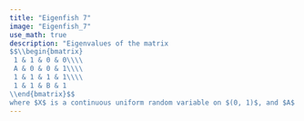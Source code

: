 ```yaml
---
title: "Eigenfish 7"
image: "Eigenfish_7"
use_math: true
description: "Eigenvalues of the matrix
$$\\begin{bmatrix}
 1 & 1 & 0 & 0\\\\
 A & 0 & 0 & 1\\\\
 1 & 1 & 1 & 1\\\\
 1 & 1 & B & 1
\\end{bmatrix}$$
where $X$ is a continuous uniform random variable on $(0, 1)$, and $A$ and $B$ are independently sampled from $(7 - 9i)X - 3 + 4i$. This image represents a sample of 5 million matrices. Note that this class of matrices is not Bohemian as it is sampled from a continuous distribution. Viewed on [-3-4i, 5+4i]. Real eigenvalues have been omitted from this plot."
---
```

